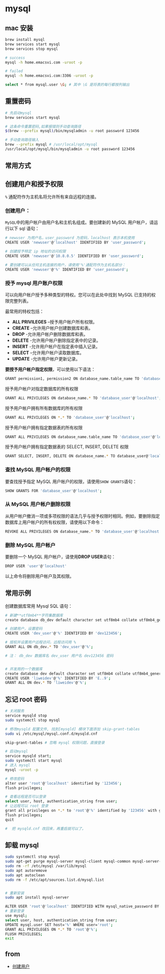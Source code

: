# mysql

## mac 安装

```bash
brew install mysql
brew services start mysql
brew services stop mysql
```

```bash
# success
mysql -h home.emacsvi.com -uroot -p

# failed
mysql -h home.emacsvi.com:3306 -uroot -p

select * from mysql.user \G; # 其中 \G 是将表的每行都按列输出
```

## 重置密码

```bash
# 先启动mysql
brew services start mysql

# 这条命令重置密码,如果报错则手动查询路径
$(brew --prefix mysql)/bin/mysqladmin -u root password 123456

# 手动查询路径输入
brew --prefix mysql # /usr/local/opt/mysql
/usr/local/opt/mysql/bin/mysqladmin -u root password 123456
```

## 常用方式

## 创建用户和授予权限

`%` 通配符作为主机名将允许所有来自远程的连接。

### 创建用户：

`MySQL`中的用户帐户由用户名和主机名组成。要创建新的 MySQL 用户帐户，请运行以下 sql 语句：

```bash
# newuser 为用户名，user_password 为密码，localhost 表示本机使用
CREATE USER 'newuser'@'localhost' IDENTIFIED BY 'user_password';

# 创建授予特定 ip 地址的访问权限
CREATE USER 'newuser'@'10.8.0.5' IDENTIFIED BY 'user_password';

# 要创建可以从任何主机连接的用户，请使用'%'通配符作为主机名部分：
CREATE USER 'newuser'@'%' IDENTIFIED BY 'user_password';

```

### 授予 mysql 用户账户权限

可以向用户帐户授予多种类型的特权。您可以在此处中找到 MySQL 已支持的权限完整列表。

最常用的特权包括：

-   **ALL PRIVILEGES** –授予用户帐户所有权限。
-   **CREATE** –允许用户帐户创建数据库和表。
-   **DROP** -允许用户帐户删除数据库和表。
-   **DELETE** -允许用户帐户删除指定表中的记录。
-   **INSERT** -允许用户帐户在指定表中插入记录。
-   **SELECT** –允许用户帐户读取数据库。
-   **UPDATE** -允许用户帐户更新记录。

**要授予用户帐户指定权限**，可以使用以下语法：

```bash
GRANT permission1, permission2 ON database_name.table_name TO 'database_user'@'localhost';
```

授予用户帐户对指定数据库的所有权限

```bash
GRANT ALL PRIVILEGES ON database_name.* TO 'database_user'@'localhost';
```

授予用户帐户拥有所有数据库的所有权限

```bash
GRANT ALL PRIVILEGES ON *.* TO 'database_user'@'localhost';
```

授予用户帐户拥有指定数据表的所有权限

```bash
GRANT ALL PRIVILEGES ON database_name.table_name TO 'database_user'@'localhost';
```

授予用户帐户拥有指定数据表的 SELECT, INSERT, DELETE 权限

```bash
GRANT SELECT, INSERT, DELETE ON database_name.* TO database_user@'localhost';
```

### 查找 MySQL 用户帐户的权限

要查找授予指定 MySQL 用户帐户的权限，请使用`SHOW GRANTS`语句：

```bash
SHOW GRANTS FOR 'database_user'@'localhost';
```

### 从 MySQL 用户帐户删除权限

从用户帐户撤消一项或多项权限的语法几乎与授予权限时相同。例如，要删除指定数据库上用户帐户的所有权权限，请使用以下命令：

```bash
REVOKE ALL PRIVILEGES ON database_name.* TO 'database_user'@'localhost';
```

### 删除 MySQL 用户帐户

要删除一个 MySQL 用户帐户，请使用**DROP USER**语句：

```bash
DROP USER 'user'@'localhost'
```

以上命令将删除用户帐户及其权限。

## 常用示例

创建数据库常用 Mysql SQL 语句：

```bash
# 新建**utf8mb4**字符集数据库
create database db_dev default character set utf8mb4 collate utf8mb4_general_ci;

# 创建用户，设置密码
CREATE USER 'dev_user'@'%' IDENTIFIED BY 'dev123456';

# 授权并设置用户远程访问，远程访问用 %
GRANT ALL ON db_dev.* TO 'dev_user'@'%';

# 注： db_dev 数据库名 dev_user 用户名 dev123456 密码


# 开发用的一个数据库
create database dev default character set utf8mb4 collate utf8mb4_general_ci;
CREATE USER 'liweidev'@'%' IDENTIFIED BY 'E..9';
GRANT ALL ON dev.* TO 'liweidev'@'%';
```

## 忘记 root 密码

```bash
# 关闭服务
service mysqld stop
sudo systemctl stop mysql

# 修改mysqld 配置文件, 找到[mysqld] 模块下面添加 skip-grant-tables
sudo vi /etc/mysql/mysql.conf.d/mysqld.cnf

skip-grant-tables # 忽略 mysql 权限问题，直接登录

# 启动mysql
service mysqld start;
sudo systemctl start mysql
# 进入 mysql
mysql -uroot -p

# 修改密码
alter user 'root'@'localhost' identified by '123456';
flush privileges;

# 查看远程是否可以登录
select user, host, authentication_string from user;
# 让远程可以 root 登录
grant all privileges on *.* to 'root'@'%' identified by '123456' with grant option;
flush privileges;
quit

#  把 mysqld.cnf 改回来，再重启就可以了。
```

## 卸载 mysql

```bash
sudo systemctl stop mysql
sudo apt-get purge mysql-server mysql-client mysql-common mysql-server-core-* mysql-client-core-*
sudo rm -rf /etc/mysql /var/lib/mysql
sudo apt autoremove
sudo apt autoclean
sudo rm -f /etc/apt/sources.list.d/mysql.list


# 重新安装
sudo apt install mysql-server

ALTER USER 'root'@'localhost' IDENTIFIED WITH mysql_native_password BY '123456';
# 重新登录
use mysql;
select user, host, authentication_string from user;
UPDATE mysql.user SET host='%' WHERE user='root';
GRANT ALL PRIVILEGES ON *.* TO 'root'@'%';
FLUSH PRIVILEGES;
exit
```

## from

-   [创建用户](https://www.myfreax.com/how-to-create-mysql-user-accounts-and-grant-privileges/)
